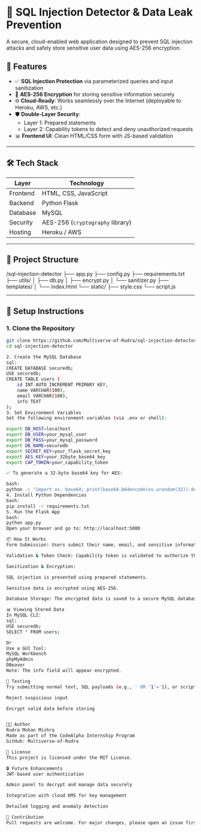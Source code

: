 # 🔐 SQL Injection Detector & Data Leak Prevention

A secure, cloud-enabled web application designed to prevent SQL injection attacks and safely store sensitive user data using AES-256 encryption.

## 🚀 Features

- ✅ **SQL Injection Protection** via parameterized queries and input sanitization
- 🔐 **AES-256 Encryption** for storing sensitive information securely
- 🌐 **Cloud-Ready**: Works seamlessly over the Internet (deployable to Heroku, AWS, etc.)
- 🛡️ **Double-Layer Security**:
  - Layer 1: Prepared statements
  - Layer 2: Capability tokens to detect and deny unauthorized requests
- 📊 **Frontend UI**: Clean HTML/CSS form with JS-based validation

---

## 🛠️ Tech Stack

| Layer      | Technology          |
|------------|---------------------|
| Frontend   | HTML, CSS, JavaScript |
| Backend    | Python Flask        |
| Database   | MySQL               |
| Security   | AES-256 (`cryptography` library) |
| Hosting    | Heroku / AWS        |

---

## 📁 Project Structure

/sql-injection-detector
├── app.py
├── config.py
├── requirements.txt
├── utils/
│ ├── db.py
│ ├── encrypt.py
│ └── sanitizer.py
├── templates/
│ └── index.html
└── static/
├── style.css
└── script.js


---

## 🧩 Setup Instructions

### 1. Clone the Repository

```bash
git clone https://github.com/Multiverse-of-Rudra/sql-injection-detector.git
cd sql-injection-detector

2. Create the MySQL Database
sql:
CREATE DATABASE securedb;
USE securedb;
CREATE TABLE users (
    id INT AUTO_INCREMENT PRIMARY KEY,
    name VARCHAR(100),
    email VARCHAR(100),
    info TEXT
);
3. Set Environment Variables
Set the following environment variables (via .env or shell):

export DB_HOST=localhost
export DB_USER=your_mysql_user
export DB_PASS=your_mysql_password
export DB_NAME=securedb
export SECRET_KEY=your_flask_secret_key
export AES_KEY=your_32byte_base64_key
export CAP_TOKEN=your_capability_token

✅ To generate a 32-byte base64 key for AES:

bash:
python -c "import os, base64; print(base64.b64encode(os.urandom(32)).decode())"
4. Install Python Dependencies
bash:
pip install -r requirements.txt
5. Run the Flask App
bash:
python app.py
Open your browser and go to: http://localhost:5000

📦 How It Works
Form Submission: Users submit their name, email, and sensitive information.

Validation & Token Check: Capability token is validated to authorize the request.

Sanitization & Encryption:

SQL injection is prevented using prepared statements.

Sensitive data is encrypted using AES-256.

Database Storage: The encrypted data is saved to a secure MySQL database.

📊 Viewing Stored Data
In MySQL CLI:
sql:
USE securedb;
SELECT * FROM users;

Or
Use a GUI Tool:
MySQL Workbench
phpMyAdmin
DBeaver
Note: The info field will appear encrypted.

🧪 Testing
Try submitting normal text, SQL payloads (e.g., ' OR '1'='1), or scripts. The system will:

Reject suspicious input

Encrypt valid data before storing


🧑‍💻 Author
Rudra Mohan Mishra
Made as part of the CodeAlpha Internship Program
GitHub: Multiverse-of-Rudra

📄 License
This project is licensed under the MIT License.

🔒 Future Enhancements
JWT-based user authentication

Admin panel to decrypt and manage data securely

Integration with cloud KMS for key management

Detailed logging and anomaly detection

🤝 Contribution
Pull requests are welcome. For major changes, please open an issue first to discuss what you would like to change.

